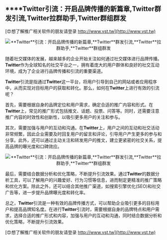## ****Twitter**引流：开启品牌传播的新篇章,**Twitter**群发引流,**Twitter**拉群助手,**Twitter**群组群发**

[😍想了解推广相关软件的朋友请登录 http://www.vst.tw](http://www.vst.tw)

 <center><img src="https://vst.tw/MP4/tuiguang/png/0.png" alt="**Twitter**引流：开启品牌传播的新篇章,**Twitter**群发引流,**Twitter**拉群助手,**Twitter**群组群发"></center>

随着社交媒体的发展，越来越多的企业开始关注如何通过社交媒体进行品牌传播。**Twitter**作为全球知名的社交平台之一，拥有着庞大的用户群体和良好的社交互动环境，成为了企业进行品牌传播和引流的重要渠道。

**Twitter**引流是指通过**Twitter**这一平台，将用户引导到自己的网站或者应用程序中，从而实现对目标用户的获取和转化。那么，如何在**Twitter**上进行有效的引流呢？

首先，需要根据自身的品牌定位和用户需求，确定合适的推广内容和形式。在**Twitter**上，常见的推广形式包括推文、话题、投票、问答等。同时，还需要注意推广内容的时效性和创新性，以吸引更多用户的关注和参与。

其次，需要加强与用户的互动和沟通。在**Twitter**上，用户之间的互动和社交活动非常频繁，因此企业需要及时回复用户的留言和评论，引导用户产生更多的参与和分享。此外，还可以通过主动关注和转发用户的推文，建立更紧密的社交关系，提高品牌的曝光度和口碑效应。

 <center><img src="https://vst.tw/MP4/tuiguang/png/5.png" alt="**Twitter**引流：开启品牌传播的新篇章,**Twitter**群发引流,**Twitter**拉群助手,**Twitter**群组群发"></center>

最后，需要结合数据分析和优化策略，不断提升引流效果。通过**Twitter**的数据分析工具，可以了解用户的兴趣爱好、行为习惯等信息，进而制定更精准的推广策略和优化方案。除此之外，还可以结合其他推广渠道，如搜索引擎优化(SEO)和社交广告等，进一步提升品牌曝光度和转化率。

总之，**Twitter**引流是一种有效的品牌传播方式，可以帮助企业吸引更多的目标用户和提高品牌知名度。在进行**Twitter**引流时，需要根据自身的品牌特点和用户需求，选择合适的推广形式和内容，加强与用户的互动和沟通，同时结合数据分析和优化策略，不断提升引流效果。

[😍想了解推广相关软件的朋友请登录 http://www.vst.tw](http://www.vst.tw)




